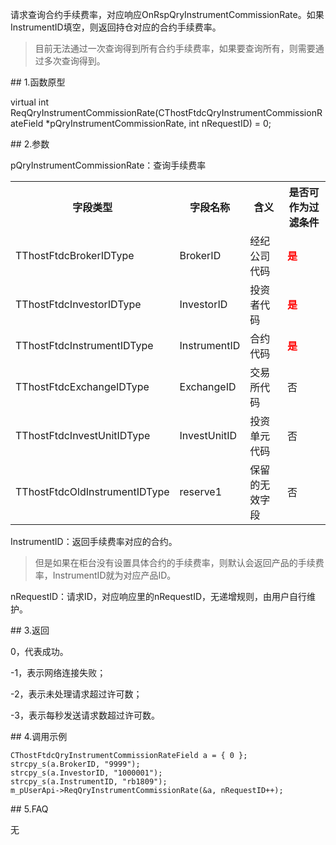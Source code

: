 <p>请求查询合约手续费率，对应响应OnRspQryInstrumentCommissionRate。如果InstrumentID填空，则返回持仓对应的合约手续费率。</p>
<blockquote>
<p>目前无法通过一次查询得到所有合约手续费率，如果要查询所有，则需要通过多次查询得到。</p>
</blockquote>
<span class="anchor" id="2dd1ba02-9323-4903-b84a-e4331f6d3cac"></span>
## 1.函数原型
<p>virtual int ReqQryInstrumentCommissionRate(CThostFtdcQryInstrumentCommissionRateField *pQryInstrumentCommissionRate, int nRequestID) = 0;</p>
<span class="anchor" id="fee047e9-4c78-47a0-a1d1-7c432a91d30f"></span>
## 2.参数
<p>pQryInstrumentCommissionRate：查询手续费率</p>
<table><tr><th style="TEXT-ALIGN: center;">字段类型</th><th style="TEXT-ALIGN: center;">字段名称</th><th style="TEXT-ALIGN: center;">含义</th><th style="TEXT-ALIGN: center;">是否可作为过滤条件</th></tr><tr><td style="TEXT-ALIGN: left;">TThostFtdcBrokerIDType</td>
<td style="TEXT-ALIGN: left;">BrokerID</td>
<td style="TEXT-ALIGN: left;">经纪公司代码</td>
<td style="TEXT-ALIGN: left;"><strong><font color="#FF0000">是</font></strong></td>
</tr>
<tr><td style="TEXT-ALIGN: left;">TThostFtdcInvestorIDType</td>
<td style="TEXT-ALIGN: left;">InvestorID</td>
<td style="TEXT-ALIGN: left;">投资者代码</td>
<td style="TEXT-ALIGN: left;"><strong><font color="#FF0000">是</font></strong></td>
</tr>
<tr><td style="TEXT-ALIGN: left;">TThostFtdcInstrumentIDType</td>
<td style="TEXT-ALIGN: left;">InstrumentID</td>
<td style="TEXT-ALIGN: left;">合约代码</td>
<td style="TEXT-ALIGN: left;"><strong><font color="#FF0000">是</font></strong></td>
</tr>
<tr><td style="TEXT-ALIGN: left;">TThostFtdcExchangeIDType</td>
<td style="TEXT-ALIGN: left;">ExchangeID</td>
<td style="TEXT-ALIGN: left;">交易所代码</td>
<td style="TEXT-ALIGN: left;">否</td>
</tr>
<tr><td style="TEXT-ALIGN: left;">TThostFtdcInvestUnitIDType</td>
<td style="TEXT-ALIGN: left;">InvestUnitID</td>
<td style="TEXT-ALIGN: left;">投资单元代码</td>
<td style="TEXT-ALIGN: left;">否</td>
</tr>
<tr><td style="TEXT-ALIGN: left;">TThostFtdcOldInstrumentIDType</td>
<td style="TEXT-ALIGN: left;">reserve1</td>
<td style="TEXT-ALIGN: left;">保留的无效字段</td>
<td style="TEXT-ALIGN: left;">否</td>
</tr>
</table>
<p>InstrumentID：返回手续费率对应的合约。</p>
<blockquote>
<p>但是如果在柜台没有设置具体合约的手续费率，则默认会返回产品的手续费率，InstrumentID就为对应产品ID。</p>
</blockquote>
<p>nRequestID：请求ID，对应响应里的nRequestID，无递增规则，由用户自行维护。</p>
<span class="anchor" id="80014d0a-f08f-4001-9c5d-62eec43b5f27"></span>
## 3.返回
<p>0，代表成功。</p>
<p>-1，表示网络连接失败；</p>
<p>-2，表示未处理请求超过许可数；</p>
<p>-3，表示每秒发送请求数超过许可数。</p>
<span class="anchor" id="e00b575f-4b19-4086-aa8e-88fc1eb4e134"></span>
## 4.调用示例
<pre><code>CThostFtdcQryInstrumentCommissionRateField a = { 0 };
strcpy_s(a.BrokerID, "9999");
strcpy_s(a.InvestorID, "1000001");
strcpy_s(a.InstrumentID, "rb1809");
m_pUserApi-&gt;ReqQryInstrumentCommissionRate(&amp;a, nRequestID++);
</code></pre>
<span class="anchor" id="7bb1dfac-2a99-409f-869a-57e068503b8c"></span>
## 5.FAQ
<p>无</p>
